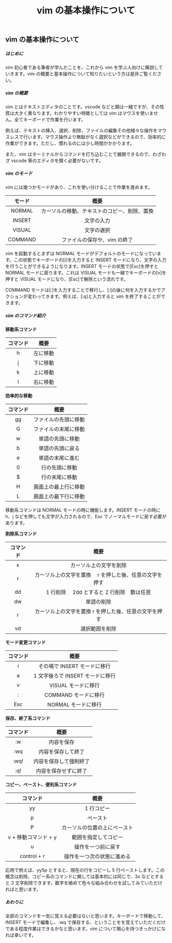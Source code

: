 ﻿---
title: vim の基本操作について
---

## vim の基本操作について

##### **はじめに**

vim 初心者である筆者が学んだことを、これから vim を学ぶ人向けに解説していきます。vim の概要と基本操作について知りたいという方は是非ご覧ください。

##### **vim の概要**

vim とはテキストエディタのことです。vscode などと類は一緒ですが、その性質は大きく異なります。わかりやすい特徴としては vim はマウスを使いません。全てキーボードで作業を行います。

例えば、テキストの挿入、選択、削除、ファイルの編集その他様々な操作をマウスレスで行います。マウス操作より無駄がなく選択などができるので、効率的に作業ができます。ただし、慣れるのには少し時間がかかります。

また、vim はターミナルからコマンドを打ち込むことで展開できるので、わざわざ vscode 等のエディタを開く必要がないです。

##### **vim のモード**

vim には幾つかモードがあり、これを使い分けることで作業を進めます。

| **モード** |                   **概要**                   |
| :--------: | :------------------------------------------: |
|   NORMAL   | カーソルの移動、テキストのコピー、削除、置換 |
|   INSERT   |                  文字の入力                  |
|   VISUAL   |                  文字の選択                  |
|  COMMAND   |         ファイルの保存や、vim の終了         |

vim を起動するとまずは NORMAL モードがデフォルトのモードになっています。この状態でキーボードの[i]を入力すると INSERT モードになり、文字の入力を行うことができるようになります。INSERT モードの状態で[Esc]を押すと NORMAL モードに戻ります。これは VISUAL モードも一緒でキーボードの[v]を押すと VISUAL モードになり、[Esc]で解除という流れです。

COMMAND モードは[:]を入力することで移行し、[:]の後に何を入力するかでアクションが変わってきます。例えば、[:q]と入力すると vim を終了することができます。

##### **vim のコマンド紹介**

**移動系コマンド**

| **コマンド** | **概要** |
| :----------: | :------: |
|      h       | 左に移動 |
|      j       | 下に移動 |
|      k       | 上に移動 |
|      l       | 右に移動 |

**効率的な移動**

| **コマンド** |       **概要**       |
| :----------: | :------------------: |
|      gg      | ファイルの先頭に移動 |
|      G       | ファイルの末尾に移動 |
|      w       |   単語の先頭に移動   |
|      b       |   単語の先頭に戻る   |
|      e       |   単語の末尾に進む   |
|      0       |    行の先頭に移動    |
|      $       |    行の末尾に移動    |
|      H       | 画面上の最上行に移動 |
|      L       | 画面上の最下行に移動 |

移動系コマンドは NORMAL モードの時に機能します。INSERT モードの時に h、j などを押しても文字が入力されるので、Esc でノーマルモードに戻す必要があります。

**削除系コマンド**

| **コマンド** |                        **概要**                         |
| :----------: | :-----------------------------------------------------: |
|      x       |                 カーソル上の文字を削除                  |
|      r       | カーソル上の文字を置換　 r を押した後、任意の文字を押す |
|      dd      |       1 行削除　 2dd とすると 2 行削除　数は任意        |
|      dw      |                       単語の削除                        |
|      r       |  カーソル上の文字を置換 r を押した後、任意の文字を押す  |
|      vd      |                     選択範囲を削除                      |

**モード変更コマンド**

| **コマンド** |             **概要**             |
| :----------: | :------------------------------: |
|      i       |   その場で INSERT モードに移行   |
|      a       | 1 文字後ろで INSERT モードに移行 |
|      v       |       VISUAL モードに移行        |
|      :       |       COMMAND モードに移行       |
|     Esc      |       NORMAL モードに移行        |

**保存、終了系コマンド**

| **コマンド** |        **概要**        |
| :----------: | :--------------------: |
|      :w      |       内容を保存       |
|     :wq      |   内容を保存して終了   |
|     :wq!     | 内容を保存して強制終了 |
|     :q!      |  内容を保存せずに終了  |

**コピー、ペースト、便利系コマンド**

|     **コマンド**     |           **概要**           |
| :------------------: | :--------------------------: |
|          yy          |          1 行コピー          |
|          p           |           ペースト           |
|          P           | カーソルの位置の上にペースト |
| v + 移動コマンド + y |     範囲を指定してコピー     |
|          u           |      操作を一つ前に戻す      |
|     control + r      |  操作を一つ次の状態に進める  |

応用で例えば、yy5p とすると、現在の行をコピーし 5 行ペーストします。この概念は削除、コピー系のコマンドに関しては基本的には同じで、3x などとすると 3 文字削除できます。数字を絡めて色々な組み合わせを試してみていただければと思います。

##### **おわりに**

全部のコマンドを一気に覚える必要はないと思います。キーボードで移動して、INSERT モードで編集し、:wq で保存する、ということをを覚えていただくだけである程度作業はできるかなと思います。vim について関心を持つきっかけになれば幸いです。
